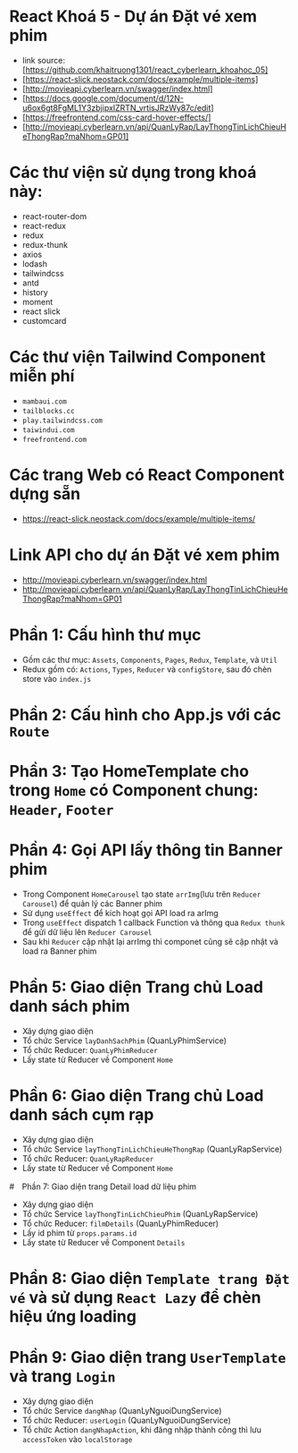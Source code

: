 # React Khoá 5 - Dự án Đặt vé xem phim
   - link source: [https://github.com/khaitruong1301/react_cyberlearn_khoahoc_05]
   - [https://react-slick.neostack.com/docs/example/multiple-items]
   - [http://movieapi.cyberlearn.vn/swagger/index.html]
   - [https://docs.google.com/document/d/12N-u6ox6gt8FgML1Y3zbjipxIZRTN_vrtisJRzWy87c/edit]
   - [https://freefrontend.com/css-card-hover-effects/]
   - [http://movieapi.cyberlearn.vn/api/QuanLyRap/LayThongTinLichChieuHeThongRap?maNhom=GP01]
# Các thư viện sử dụng trong khoá này:
   - react-router-dom
   - react-redux
   - redux
   - redux-thunk
   - axios
   - lodash
   - tailwindcss
   - antd
   - history
   - moment
   - react slick
   - customcard

# Các thư viện Tailwind Component miễn phí
   - `mambaui.com`
   - `tailblocks.cc`
   - `play.tailwindcss.com`
   - `taiwindui.com`
   - `freefrontend.com`

# Các trang Web có React Component dựng sẵn
   - https://react-slick.neostack.com/docs/example/multiple-items/

# Link API cho dự án Đặt vé xem phim
   - http://movieapi.cyberlearn.vn/swagger/index.html
   - http://movieapi.cyberlearn.vn/api/QuanLyRap/LayThongTinLichChieuHeThongRap?maNhom=GP01

# Phần 1: Cấu hình thư mục
   - Gồm các thư mục: `Assets`, `Components`, `Pages`, `Redux`, `Template`, và `Util`
   - Redux gồm có: `Actions`, `Types`, `Reducer` và `configStore`, sau đó chèn store vào `index.js`

# Phần 2: Cấu hình cho App.js với các `Route `

# Phần 3: Tạo HomeTemplate cho trong `Home` có Component chung: `Header`, `Footer`

# Phần 4: Gọi API lấy thông tin Banner phim
   - Trong Component `HomeCarousel` tạo state `arrImg`(lưu trên `Reducer Carousel`) để quản lý các Banner phim
   - Sử dụng `useEffect` để kích hoạt gọi API load ra arImg
   - Trong `useEffect` dispatch 1 callback Function và thông qua `Redux thunk `để gửi dữ liệu lên `Reducer Carousel`
   - Sau khi `Reducer` cập nhật lại arrImg thì componet cũng sẽ cập nhật và load ra Banner phim

# Phần 5: Giao diện Trang chủ Load danh sách phim
   - Xây dựng giao diện
   - Tổ chức Service `layDanhSachPhim` (QuanLyPhimService)
   - Tổ chức Reducer: `QuanLyPhimReducer`
   - Lấy state từ Reducer về Component `Home`


# Phần 6: Giao diện Trang chủ Load danh sách cụm rạp
   - Xây dựng giao diện
   - Tổ chức Service `layThongTinLichChieuHeThongRap` (QuanLyRapService)
   - Tổ chức Reducer: `QuanLyRapReducer`
   - Lấy state từ Reducer về Component `Home`

#　Phần 7: Giao diện trang Detail load dữ liệu phim
   - Xây dựng giao diện
   - Tổ chức Service `layThongTinLichChieuPhim` (QuanLyRapService)
   - Tổ chức Reducer: `filmDetails` (QuanLyPhimReducer)
   - Lấy id phim từ `props.params.id`
   - Lấy state từ Reducer về Component `Details`

# Phần 8: Giao diện `Template trang Đặt vé` và sử dụng `React Lazy` để chèn hiệu ứng loading

# Phần 9: Giao diện trang `UserTemplate` và trang `Login`
   - Xây dựng giao diện
   - Tổ chức Service `dangNhap` (QuanLyNguoiDungService)
   - Tổ chức Reducer: `userLogin` (QuanLyNguoiDungService)
   - Tổ chức Action `dangNhapAction`, khi đăng nhập thành công thì lưu `accessToken` vào `localStorage`